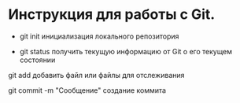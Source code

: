 # Инструкция для работы с Git.

* git init инициализация локального репозитория

* git status получить текущую информацию от Git о его текущем состоянии

git add добавить файл или файлы для отслеживания

git commit -m "Сooбщение" создание коммита


